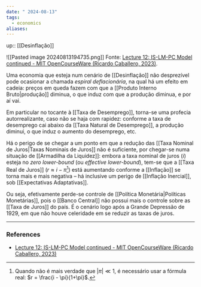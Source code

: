 ```yaml
---
date: " 2024-08-13"
tags:
  - economics
aliases:
---
```


up:: [[Desinflação]]

![[Pasted image 20240813194735.png]]
Fonte: [Lecture 12: IS-LM-PC Model continued - MIT OpenCourseWare (Ricardo Caballero, 2023)](https://youtu.be/yoq0ENMiR4w?list=PLUl4u3cNGP62EXoZ4B3_Ob7lRRwpGQxkb&t=838).

Uma economia que esteja num cenário de [[Desinflação]] não desprezível pode ocasionar a chamada *espiral deflacionária*, na qual há um efeito em cadeia: preços em queda fazem com que a [[Produto Interno Bruto|produção]] diminua, o que induz com que a produção diminua, e por aí vai. 

 Em particular no tocante à [[Taxa de Desemprego]], torna-se uma profecia autorrealizante, caso não se haja com rapidez: conforme a taxa de desemprego cai abaixo da [[Taxa Natural de Desemprego]], a produção diminui, o que induz o aumento do desemprego, etc. 

Há o perigo de se chegar a um ponto em que a redução das [[Taxa Nominal de Juros|Taxas Nominais de Juros]] não é suficiente, por chegar-se numa situação de [[Armadilha da Liquidez]]: embora a taxa nominal de juros ($i$) esteja no *zero lower-bound* (ou *effective lower-bound*), tem-se que a [[Taxa Real de Juros]] ($r \approx i - \pi$[^1]) está aumentando conforme a [[Inflação]] se torna mais e mais negativa – há inclusive um perigo de [[Inflação Inercial]], sob [[Expectativas Adaptativas]].

Ou seja, efetivamente perde-se controle de [[Política Monetária|Políticas Monetárias]], pois o [[Banco Central]] não possui mais o controle sobre as [[Taxa de Juros]] do país. É o cenário logo após a Grande Depressão de 1929, em que não houve celeridade em se reduzir as taxas de juros. 

---
### References
- [Lecture 12: IS-LM-PC Model continued - MIT OpenCourseWare (Ricardo Caballero, 2023)](https://youtu.be/yoq0ENMiR4w?list=PLUl4u3cNGP62EXoZ4B3_Ob7lRRwpGQxkb)

[^1]: Quando não é mais verdade que $|\pi| \ll 1$, é necessário usar a fórmula real: $r = \frac{i - \pi}{1+\pi}$.